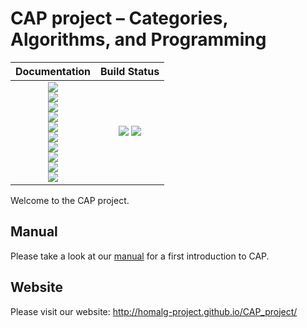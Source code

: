 <!-- BEGIN HEADER -->
# CAP project – Categories, Algorithms, and Programming

| **Documentation**         | **Build Status**                                            |
|:-------------------------:|:-----------------------------------------------------------:|
| [![][docs-CAP-img]][docs-CAP-url]<br> [![][docs-CompilerForCAP-img]][docs-CompilerForCAP-url]<br> [![][docs-ModulePresentationsForCAP-img]][docs-ModulePresentationsForCAP-url]<br> [![][docs-GradedModulePresentationsForCAP-img]][docs-GradedModulePresentationsForCAP-url]<br> [![][docs-LinearAlgebraForCAP-img]][docs-LinearAlgebraForCAP-url]<br> [![][docs-GeneralizedMorphismsForCAP-img]][docs-GeneralizedMorphismsForCAP-url]<br> [![][docs-GroupRepresentationsForCAP-img]][docs-GroupRepresentationsForCAP-url]<br> [![][docs-InternalExteriorAlgebraForCAP-img]][docs-InternalExteriorAlgebraForCAP-url]<br> [![][docs-MonoidalCategories-img]][docs-MonoidalCategories-url]<br> [![][docs-FreydCategoriesForCAP-img]][docs-FreydCategoriesForCAP-url] | [![][tests-img]][tests-url] [![][codecov-img]][codecov-url] |
<!-- END HEADER -->

Welcome to the CAP project.

## Manual

Please take a look at our [manual](https://github.com/homalg-project/CAP_project/raw/master/Manual/CAPManual.pdf) for a first introduction to CAP.

## Website

Please visit our website: http://homalg-project.github.io/CAP_project/
<!-- BEGIN FOOTER -->
[docs-CAP-img]: https://img.shields.io/badge/CAP-HTML-blue.svg
[docs-CAP-url]: https://homalg-project.github.io/CAP_project/CAP/doc/chap0.html

[docs-CompilerForCAP-img]: https://img.shields.io/badge/CompilerForCAP-PDF-blue.svg
[docs-CompilerForCAP-url]: /../../raw/doc/CompilerForCAP.pdf

[docs-ModulePresentationsForCAP-img]: https://img.shields.io/badge/ModulePresentationsForCAP-HTML-blue.svg
[docs-ModulePresentationsForCAP-url]: https://homalg-project.github.io/CAP_project/ModulePresentationsForCAP/doc/chap0.html

[docs-GradedModulePresentationsForCAP-img]: https://img.shields.io/badge/GradedModulePresentationsForCAP-PDF-blue.svg
[docs-GradedModulePresentationsForCAP-url]: /../../raw/doc/GradedModulePresentationsForCAP.pdf

[docs-LinearAlgebraForCAP-img]: https://img.shields.io/badge/LinearAlgebraForCAP-HTML-blue.svg
[docs-LinearAlgebraForCAP-url]: https://homalg-project.github.io/CAP_project/LinearAlgebraForCAP/doc/chap0.html

[docs-GeneralizedMorphismsForCAP-img]: https://img.shields.io/badge/GeneralizedMorphismsForCAP-HTML-blue.svg
[docs-GeneralizedMorphismsForCAP-url]: https://homalg-project.github.io/CAP_project/GeneralizedMorphismsForCAP/doc/chap0.html

[docs-GroupRepresentationsForCAP-img]: https://img.shields.io/badge/GroupRepresentationsForCAP-PDF-blue.svg
[docs-GroupRepresentationsForCAP-url]: /../../raw/doc/GroupRepresentationsForCAP.pdf

[docs-InternalExteriorAlgebraForCAP-img]: https://img.shields.io/badge/InternalExteriorAlgebraForCAP-PDF-blue.svg
[docs-InternalExteriorAlgebraForCAP-url]: /../../raw/doc/InternalExteriorAlgebraForCAP.pdf

[docs-MonoidalCategories-img]: https://img.shields.io/badge/MonoidalCategories-HTML-blue.svg
[docs-MonoidalCategories-url]: https://homalg-project.github.io/CAP_project/MonoidalCategories/doc/chap0.html

[docs-FreydCategoriesForCAP-img]: https://img.shields.io/badge/FreydCategoriesForCAP-PDF-blue.svg
[docs-FreydCategoriesForCAP-url]: /../../raw/doc/FreydCategoriesForCAP.pdf

[tests-img]: https://github.com/homalg-project/CAP_project/workflows/Tests/badge.svg
[tests-url]: https://github.com/homalg-project/CAP_project/actions?query=workflow%3ATests

[codecov-img]: https://codecov.io/gh/homalg-project/CAP_project/branch/master/graph/badge.svg
[codecov-url]: https://codecov.io/gh/homalg-project/CAP_project
<!-- END FOOTER -->
